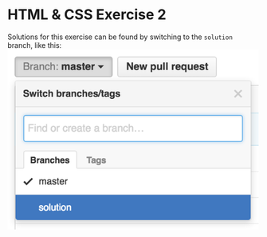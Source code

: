 # HTML & CSS Exercise 2

Solutions for this exercise can be found by switching to the `solution` branch, like this:
![Solution Branch](READMEpic.png)
